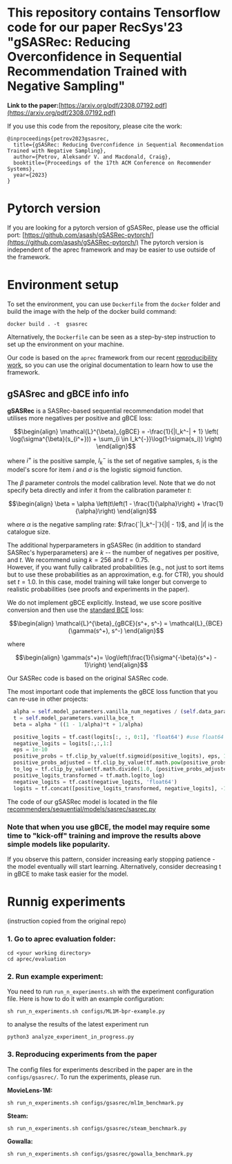 # This repository contains Tensorflow code for our paper RecSys'23 "gSASRec: Reducing Overconfidence in Sequential Recommendation Trained with Negative Sampling"

**Link to the paper:**[https://arxiv.org/pdf/2308.07192.pdf](https://arxiv.org/pdf/2308.07192.pdf)

If you use this code from the repository, please cite the work: 
```
@inproceedings{petrov2023gsasrec,
  title={gSASRec: Reducing Overconfidence in Sequential Recommendation Trained with Negative Sampling},
  author={Petrov, Aleksandr V. and Macdonald, Craig},
  booktitle={Proceedings of the 17th ACM Conference on Recommender Systems},
  year={2023}
}
```

# Pytorch version
If you are looking for a pytorch version of gSASRec, please use the official port:  [https://github.com/asash/gSASRec-pytorch/](https://github.com/asash/gSASRec-pytorch/)
The pytorch version is independent of the aprec framework and may be easier to use outside of the framework. 

# Environment setup

To set the environment, you can use `Dockerfile` from the `docker` folder and build the image with the help of the docker build command:

```
docker build . -t  gsasrec
```

Alternatively, the `Dockerfile` can be seen as a step-by-step instruction to set up the environment on your machine. 

Our code is based on the `aprec` framework from our recent [reproducibility work](https://github.com/asash/bert4rec_repro), so you can use the original documentation to learn how to use the framework. 

## gSASrec and gBCE info info
**gSASRec** is a SASRec-based sequential recommendation model that utilises more negatives per positive and gBCE loss: 

```math
\begin{align}
     \mathcal{L}^{\beta}_{gBCE} = -\frac{1}{|I_k^-| + 1} \left( \log(\sigma^{\beta}(s_{i^+})) + \sum_{i \in I_k^{-}}\log(1-\sigma(s_i)) \right)
\end{align}
```
where $`i^+`$ is the positive sample, $`I_k^-`$ is the set of negative samples, $`s_i`$ is the model's score for item $`i`$ and $`\sigma`$ is the logistic sigmoid function. 

The $`\beta`$ parameter controls the model calibration level. Note that we do not specify beta directly and infer it from the calibration parameter $`t`$:

```math
\begin{align}
    \beta = \alpha \left(t\left(1 - \frac{1}{\alpha}\right) + \frac{1}{\alpha}\right)
\end{align}
```
where $`\alpha`$ is the negative sampling rate: $`\frac{`|I_k^-|`}{|I| - 1}`$, and $`|I|`$ is the catalogue size. 

The additional hyperparameters in gSASRec (in addition to standard SASRec's hyperparameters) are $`k`$ -- the number of negatives per positive, and $`t`$. We recommend using $`k = 256`$ and $`t=0.75`$.  
However, if you want fully calibrated probabilities (e.g., not just to sort items but to use these probabilities as an approximation, e.g. for CTR), you should set $t=1.0$. In this case, model training will take longer but converge to realistic probabilities (see proofs and experiments in the paper). 

 We do not implement gBCE explicitly. Instead, we use score positive conversion and then use the [standard BCE](losses/bce.py) loss: 
```math
\begin{align}
        \mathcal{L}^{\beta}_{gBCE}(s^+, s^-) =  \mathcal{L}_{BCE}(\gamma(s^+), s^-)
\end{align}
```
where

```math
\begin{align}
    \gamma(s^+)= \log\left(\frac{1}{\sigma^{-\beta}(s^+) - 1}\right)
\end{align}
```

Our SASRec code is based on the original SASRec code. 

The most important code that implements the gBCE loss function that you can re-use in other projects: 

```python
  alpha = self.model_parameters.vanilla_num_negatives / (self.data_parameters.num_items - 1)
  t = self.model_parameters.vanilla_bce_t 
  beta = alpha * ((1 - 1/alpha)*t + 1/alpha)

  positive_logits = tf.cast(logits[:, :, 0:1], 'float64') #use float64 to increase numerical stability
  negative_logits = logits[:,:,1:]
  eps = 1e-10
  positive_probs = tf.clip_by_value(tf.sigmoid(positive_logits), eps, 1-eps)
  positive_probs_adjusted = tf.clip_by_value(tf.math.pow(positive_probs, -beta), 1+eps, tf.float64.max)
  to_log = tf.clip_by_value(tf.math.divide(1.0, (positive_probs_adjusted  - 1)), eps, tf.float64.max)
  positive_logits_transformed = tf.math.log(to_log)
  negative_logits = tf.cast(negative_logits, 'float64')
  logits = tf.concat([positive_logits_transformed, negative_logits], -1)
```
The code of our gSASRec model is located in the file [recommenders/sequential/models/sasrec/sasrec.py](recommenders/sequential/models/sasrec/sasrec.py)

### Note that when you use gBCE, the model may require some time to "kick-off" training  and improve the results above simple models like popularity. 

If you observe this pattern, consider increasing early stopping patience - the model eventually will start learning. Alternatively, consider decreasing t in gBCE to make task easier for the model. 

# Runnig experiments
(instruction copied from the original repo)

### 1.  Go to aprec evaluation folder: 
```
cd <your working directory>
cd aprec/evaluation
```

### 2. Run example experiment: 
You need to run `run_n_experiments.sh` with the experiment configuration file. Here is how to do it with an example configuration: 


```
sh run_n_experiments.sh configs/ML1M-bpr-example.py
```
to analyse the results of the latest experiment run 

```
python3 analyze_experiment_in_progress.py
```

### 3. Reproducing experiments from the paper
The config files for  experiments described in the paper are in the `configs/gsasrec/`. 
To run the experiments, please run.

**MovieLens-1M:**

```
sh run_n_experiments.sh configs/gsasrec/ml1m_benchmark.py
```

**Steam:**

```
sh run_n_experiments.sh configs/gsasrec/steam_benchmark.py
```
**Gowalla:**

```
sh run_n_experiments.sh configs/gsasrec/gowalla_benchmark.py
```
